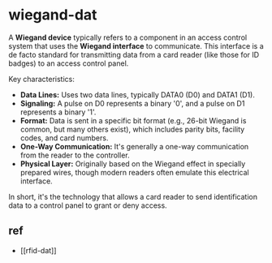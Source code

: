 
# wiegand-dat

A **Wiegand device** typically refers to a component in an access control system that uses the **Wiegand interface** to communicate. This interface is a de facto standard for transmitting data from a card reader (like those for ID badges) to an access control panel.

Key characteristics:
*   **Data Lines:** Uses two data lines, typically DATA0 (D0) and DATA1 (D1).
*   **Signaling:** A pulse on D0 represents a binary '0', and a pulse on D1 represents a binary '1'.
*   **Format:** Data is sent in a specific bit format (e.g., 26-bit Wiegand is common, but many others exist), which includes parity bits, facility codes, and card numbers.
*   **One-Way Communication:** It's generally a one-way communication from the reader to the controller.
*   **Physical Layer:** Originally based on the Wiegand effect in specially prepared wires, though modern readers often emulate this electrical interface.

In short, it's the technology that allows a card reader to send identification data to a control panel to grant or deny access.



## ref 

- [[rfid-dat]]